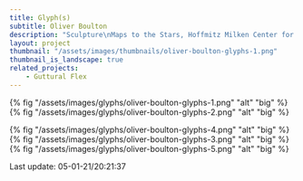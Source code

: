 ```yaml
---
title: Glyph(s)
subtitle: Oliver Boulton
description: "Sculpture\nMaps to the Stars, Hoffmitz Milken Center for Typography, Los Angeles, (US)\nAcrylic on Steel, Wood and Concrete\nVariable Dimensions, 2017\nPhotography: Joshua White"
layout: project
thumbnail: "/assets/images/thumbnails/oliver-boulton-glyphs-1.png"
thumbnail_is_landscape: true
related_projects:
    - Guttural Flex
---
```


{% fig "/assets/images/glyphs/oliver-boulton-glyphs-1.png" "alt" "big" %}
{% fig "/assets/images/glyphs/oliver-boulton-glyphs-2.png" "alt" "big" %}

{% fig "/assets/images/glyphs/oliver-boulton-glyphs-4.png" "alt" "big" %}
{% fig "/assets/images/glyphs/oliver-boulton-glyphs-3.png" "alt" "big" %}
{% fig "/assets/images/glyphs/oliver-boulton-glyphs-5.png" "alt" "big" %}

Last update: 05-01-21/20:21:37
